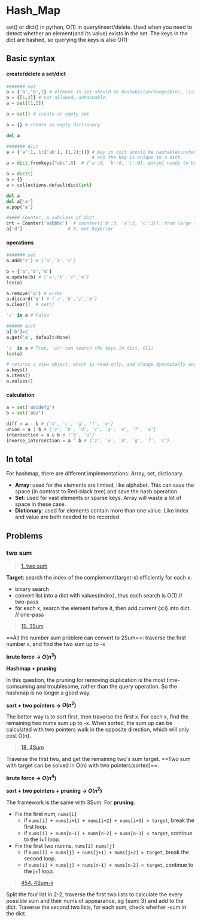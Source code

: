 # Hash_Map

set() or dict() in python, O(1) in query/insert/delete. Used when you need to detect whether an element(and its value) exists in the set. The keys in the dict are hashed, so querying the keys is also O(1)

## Basic syntax

#### create/delete a set/dict

```python
####### set
a = {'a','b',1} # element in set should be hashable(unchangeable), list,dict,set is not allowed.
a = {[1,3]} # not allowed. unhashable.
a = set([1,2])

a = set() # create an empty set

a = {} # create an empty dictionary

del a

####### dict
a = {'a':1, 1:['ab'], (1,2):()} # key in dict should be hashable(unchangeable), list,dict,set is not allowed.
							    # and the key is unique in a dict.
a = dict.fromkeys("abc",0)  # {'a':0, 'b':0, 'c':0}, param1 needs to be iterable.

a = dict()
a = {}
a = collections.defaultdict(int)

del a
del a['a']
a.pop('a')

##### Counter, a subclass of dict
cnt = Counter('aabbbc')  # counter({'b':3, 'a':2, 'c':1}), from large to small
a['d']                 # 0, not KeyError
```

#### operations

```python
####### set
a.add('z') # {'a','b','z'}

b = {'a','b','m'} 
a.update(b) # {'a','b','z','m'}
len(a)

a.remove('q') # error
a.discard('q') # {'a','b','z','m'}
a.clear()  # set()

'a' in a # False

###### dict
a['b']=2
a.get('a', default=None)

'a' in a # True, 'in' can search the keys in dict, O(1)
len(a)

# returns a view object, which is read-only, and change dynamically according to the dict.
a.keys()
a.items()
a.values()
```

#### calculation

```python
a = set('abcdefg')
b = set('abz')

diff = a - b # {'d', 'c', 'g', 'f', 'e'}
union = a | b # {'z', 'b', 'd', 'c', 'g', 'a', 'f', 'e'}
intersection = a & b # {'b', 'a'}
inverse_intersection = a ^ b # {'z', 'e', 'd', 'g', 'f', 'c'}
```

## In total

For hashmap, there are different implementations: Array, set, dictionary.

- **Array**: used for the elements are limited, like alphabet. This can save the space (in contrast to Red-black tree) and save the hash operation.
- **Set**: used for vast elements or sparse keys. Array will waste a lot of space in these case.
- **Dictionary**: used for elements contain more than one value. Like index and value are both needed to be recorded.

## Problems

### two sum

> [1. two sum](https://leetcode.cn/problems/two-sum/)

**Target**: search the index of the complement(target-x) efficiently for each x.

- binary search
- convert list into a dict with values(index), thus each search is O(1) // two-pass
- for each x, search the element before it, then add current {x:i} into dict. // one-pass

> [15. 3Sum](https://leetcode.com/problems/3sum/)

==All the number sum problem can convert to 2Sum==: traverse the first number x, and find the two sum up to -x

**brute force -> $O(n^3)$** 



**Hashmap + pruning**

In this question, the pruning for removing duplication is the most time-comsuming and troublesome, rather than the query operation. So the hashmap is no longer a good way.



**sort + two pointers -> $O(n^2)$**

The better way is to sort first, then traverse the first x. For each x, find the remaining two nums sum up to -x. When sorted, the sum up can be calculated with two pointers walk in the opposite direction, which will only cost O(n).



> [18. 4Sum](https://leetcode.com/problems/4sum/)

Traverse the first two, and get the remaining two's sum target. ==Two sum with target can be solved in O(n) with two pointers(sorted)==.



**brute force -> $O(n^4)$** 



**sort + two pointers + pruning -> $O(n^2)$**

The framework is the same with 3Sum. For **pruning**:

- Fix the first num, `nums[i]`
  - if `nums[i] + nums[i+1] + nums[i+2] + nums[i+3] > target`, break the first loop.
  - if `nums[i] + nums[n-1] + nums[n-2] + nums[n-3] < target`, continue to the i+1 loop.
- Fix the first two nunms, `nums[i] nums[j]`
  - if `nums[i] + nums[j] + nums[j+1] + nums[j+2] > target`, break the second loop.
  - if `nums[i] + nums[j] + nums[n-1] + nums[n-2] < target`, continue to the j+1 loop.



> [454. 4Sum-ii](https://leetcode.com/problems/4sum-ii/)

Split the four list in 2-2, traverse the first two lists to calculate the every possible sum and their nums of appearance, eg {sum: 3} and add to the dict. Traverse the second two lists, for each sum, check whether -sum in the dict.